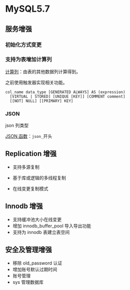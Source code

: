 # MySQL5.7

## 服务增强

### 初始化方式变更

### 支持为表增加计算列

[计算列](https://dev.mysql.com/doc/refman/5.7/en/create-table-generated-columns.html)：由表的其他数据列计算得到。

之前使用触发器实现相关功能。

```mysql
col_name data_type [GENERATED ALWAYS] AS (expression)
  [VIRTUAL | STORED] [UNIQUE [KEY]] [COMMENT comment]
  [[NOT] NULL] [[PRIMARY] KEY]
```

### JSON

json 列类型

[JSON 函数](https://dev.mysql.com/doc/refman/5.7/en/json-function-reference.html)：`json_`开头

## Replication 增强

- 支持多源复制

- 基于库或逻辑的多线程复制

- 在线变更复制模式

## Innodb 增强

- 支持缓冲池大小在线变更
- 增加 innodb_buffer_pool 导入导出功能
- 支持为 innodb 表建立表空间

## 安全及管理增强

- 移除 old_password 认证
- 增加账号默认过期时间
- 账号管理
- sys 管理数据库
